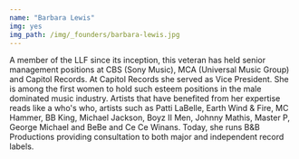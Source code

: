 ```yaml
---
name: "Barbara Lewis"
img: yes
img_path: /img/_founders/barbara-lewis.jpg
---
```


A member of the LLF since its inception, this veteran has held senior management positions at CBS (Sony Music), MCA (Universal Music Group) and Capitol Records. At Capitol Records she served as Vice President. She is among the first women to hold such esteem positions in the male dominated music industry. Artists that have benefited from her expertise reads like a who's who, artists such as Patti LaBelle, Earth Wind & Fire, MC Hammer, BB King, Michael Jackson, Boyz II Men, Johnny Mathis, Master P, George Michael and BeBe and Ce Ce Winans. Today, she runs B&B Productions providing consultation to both major and independent record labels.